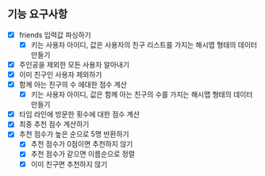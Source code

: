 ## 기능 요구사항

- [x] friends 입력값 파싱하기
    - [x] 키는 사용자 아이디, 값은 사용자의 친구 리스트를 가지는 해시맵 형태의 데이터 만들기
- [x] 주인공을 제외한 모든 사용자 알아내기
- [x] 이미 친구인 사용자 제외하기
- [x] 함께 아는 친구의 수 에대한 점수 계산
    - [x] 키는 사용자 아이디, 값은 함께 아는 친구의 수를 가지는 해시맵 형태의 데이터 만들기
- [x] 타임 라인에 방문한 횟수에 대한 점수 계산
- [x] 최종 추천 점수 계산하기
- [x] 추천 점수가 높은 순으로 5명 반환하기
  - [x] 추천 점수가 0점이면 추천하지 않기
  - [x] 추천 점수가 같으면 이름순으로 정렬
  - [x] 이미 친구면 추천하지 않기